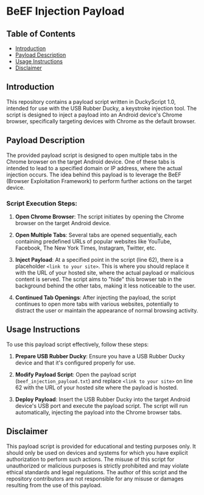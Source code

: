 # BeEF Injection Payload

## Table of Contents

- [Introduction](#introduction)
- [Payload Description](#payload-description)
- [Usage Instructions](#usage-instructions)
- [Disclaimer](#disclaimer)

## Introduction

This repository contains a payload script written in DuckyScript 1.0, intended for use with the USB Rubber Ducky, a keystroke injection tool. The script is designed to inject a payload into an Android device's Chrome browser, specifically targeting devices with Chrome as the default browser.

## Payload Description

The provided payload script is designed to open multiple tabs in the Chrome browser on the target Android device. One of these tabs is intended to lead to a specified domain or IP address, where the actual injection occurs. The idea behind this payload is to leverage the BeEF (Browser Exploitation Framework) to perform further actions on the target device.

### Script Execution Steps:

1. **Open Chrome Browser**: The script initiates by opening the Chrome browser on the target Android device.

2. **Open Multiple Tabs**: Several tabs are opened sequentially, each containing predefined URLs of popular websites like YouTube, Facebook, The New York Times, Instagram, Twitter, etc.

3. **Inject Payload**: At a specified point in the script (line 62), there is a placeholder `<link to your site>`. This is where you should replace it with the URL of your hosted site, where the actual payload or malicious content is served. The script aims to "hide" this browser tab in the background behind the other tabs, making it less noticeable to the user.

4. **Continued Tab Openings**: After injecting the payload, the script continues to open more tabs with various websites, potentially to distract the user or maintain the appearance of normal browsing activity.

## Usage Instructions

To use this payload script effectively, follow these steps:

1. **Prepare USB Rubber Ducky**: Ensure you have a USB Rubber Ducky device and that it's configured properly for use.

2. **Modify Payload Script**: Open the payload script (`beef_injection_payload.txt`) and replace `<link to your site>` on line 62 with the URL of your hosted site where the payload is hosted.

3. **Deploy Payload**: Insert the USB Rubber Ducky into the target Android device's USB port and execute the payload script. The script will run automatically, injecting the payload into the Chrome browser tabs.

## Disclaimer

This payload script is provided for educational and testing purposes only. It should only be used on devices and systems for which you have explicit authorization to perform such actions. The misuse of this script for unauthorized or malicious purposes is strictly prohibited and may violate ethical standards and legal regulations. The author of this script and the repository contributors are not responsible for any misuse or damages resulting from the use of this payload.
